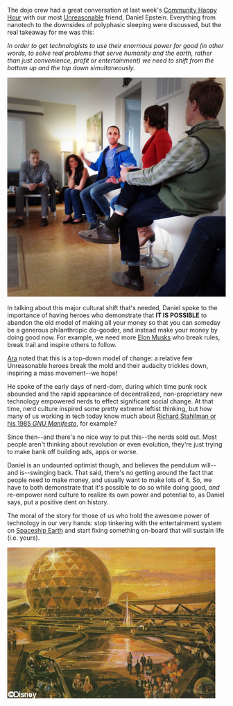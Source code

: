 The dojo crew had a great conversation at last week's [Community Happy Hour](http://dojo4.eventbrite.com) with our most [Unreasonable](http://unreasonable.is/) friend, Daniel Epstein. Everything from nanotech to the downsides of polyphasic sleeping were discussed, but the real takeaway for me was this:

*In order to get technologists to use their enormous power for good (in other words, to solve real problems that serve humanity and the earth, rather than just convenience, profit or entertainment) we need to shift from the bottom up and the top down simultaneously.*

![DanielInterview.jpg](assets/b.jpeg) 

In talking about this major cultural shift that's needed, Daniel spoke to the importance of having heroes who demonstrate that **IT IS POSSIBLE** to abandon the old model of making all your money so that you can someday be a generous philanthropic do-gooder, and instead make your money by doing good now. For example, we need more [Elon Musks](http://en.wikipedia.org/wiki/Elon_Musk) who break rules, break trail and inspire others to follow.

[Ara](http://dojo4.com/team/ara-t-howard) noted that this is a top-down model of change: a relative few Unreasonable heroes break the mold and their audacity trickles down, inspiring a mass movement--we hope!

He spoke of the early days of nerd-dom, during which time punk rock abounded and the rapid appearance of decentralized, non-proprietary new technology empowered nerds to effect significant social change. At that time, nerd culture inspired some pretty extreme leftist thinking, but how many of us working in tech today know much about [Richard Stahllman or his 1985 *GNU Manifesto*](http://www.newyorker.com/business/currency/the-gnu-manifesto-turns-thirty), for example?

Since then--and there's no nice way to put this--the nerds sold out. Most people aren't thinking about revolution or even evolution, they're just trying to make bank off building ads, apps or worse.  

Daniel is an undaunted optimist though, and believes the pendulum will--and is--swinging back. That said, there's no getting around the fact that people need to make money, and usually want to make lots of it.  So, we have to both demonstrate that it's possible to do so while doing good, *and* re-empower nerd culture to realize its own power and potential to, as Daniel says, put a positive dent on history.

The moral of the story for those of us who hold the awesome power of technology in our very hands: stop tinkering with the entertainment system on [Spaceship Earth](http://en.wikipedia.org/wiki/Spaceship_Earth) and start fixing something on-board that will sustain life (i.e. yours).

![Spaceship Earth 00.jpg](assets/c.jpeg) 


 


